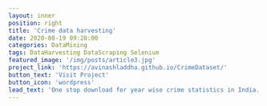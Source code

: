 ```yaml
---
layout: inner
position: right
title: 'Crime data harvesting'
date: 2020-08-19 09:28:00
categories: DataMining
tags: DataHarvesting DataScraping Selenium
featured_image: '/img/posts/article3.jpg'
project_link: 'https://avinashladdha.github.io/CrimeDataset/'
button_text: 'Visit Project'
button_icon: 'wordpress'
lead_text: 'One stop download for year wise crime statistics in India.'
---
```


